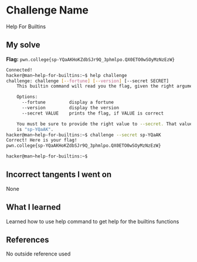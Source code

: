 # Challenge Name
Help For Builtins

## My solve
**Flag:** `pwn.college{sp-YQaAKHoKZdbSJr9Q_3phmlpo.QX0ETO0wSOyMzNzEzW}`

```bash
Connected!
hacker@man~help-for-builtins:~$ help challenge
challenge: challenge [--fortune] [--version] [--secret SECRET]
    This builtin command will read you the flag, given the right arguments!

    Options:
      --fortune         display a fortune
      --version         display the version
      --secret VALUE    prints the flag, if VALUE is correct

    You must be sure to provide the right value to --secret. That value
    is "sp-YQaAK".
hacker@man~help-for-builtins:~$ challenge --secret sp-YQaAK
Correct! Here is your flag!
pwn.college{sp-YQaAKHoKZdbSJr9Q_3phmlpo.QX0ETO0wSOyMzNzEzW}

hacker@man~help-for-builtins:~$
```
## Incorrect tangents I went on
None

## What I learned
Learned how to use help command to get help for the builtins functions

## References 
No outside reference used